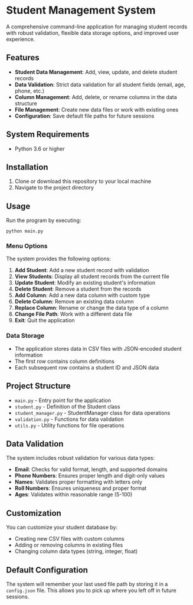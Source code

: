 # Student Management System

A comprehensive command-line application for managing student records with robust validation, flexible data storage options, and improved user experience.

## Features

- **Student Data Management**: Add, view, update, and delete student records
- **Data Validation**: Strict data validation for all student fields (email, age, phone, etc.)
- **Column Management**: Add, delete, or rename columns in the data structure
- **File Management**: Create new data files or work with existing ones
- **Configuration**: Save default file paths for future sessions

## System Requirements

- Python 3.6 or higher

## Installation

1. Clone or download this repository to your local machine
2. Navigate to the project directory

## Usage

Run the program by executing:

```
python main.py
```

### Menu Options

The system provides the following options:

1. **Add Student**: Add a new student record with validation
2. **View Students**: Display all student records from the current file
3. **Update Student**: Modify an existing student's information
4. **Delete Student**: Remove a student from the records
5. **Add Column**: Add a new data column with custom type
6. **Delete Column**: Remove an existing data column
7. **Replace Column**: Rename or change the data type of a column
8. **Change File Path**: Work with a different data file
9. **Exit**: Quit the application

### Data Storage

- The application stores data in CSV files with JSON-encoded student information
- The first row contains column definitions
- Each subsequent row contains a student ID and JSON data

## Project Structure

- `main.py` - Entry point for the application
- `student.py` - Definition of the Student class
- `student_manager.py` - StudentManager class for data operations
- `validation.py` - Functions for data validation
- `utils.py` - Utility functions for file operations

## Data Validation

The system includes robust validation for various data types:

- **Email**: Checks for valid format, length, and supported domains
- **Phone Numbers**: Ensures proper length and digit-only values
- **Names**: Validates proper formatting with letters only
- **Roll Numbers**: Ensures uniqueness and proper format
- **Ages**: Validates within reasonable range (5-100)

## Customization

You can customize your student database by:
- Creating new CSV files with custom columns
- Adding or removing columns in existing files
- Changing column data types (string, integer, float)

## Default Configuration

The system will remember your last used file path by storing it in a `config.json` file. This allows you to pick up where you left off in future sessions. 
